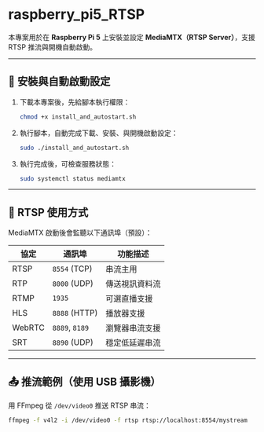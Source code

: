 # raspberry_pi5_RTSP

本專案用於在 **Raspberry Pi 5** 上安裝並設定 **MediaMTX（RTSP Server）**，支援 RTSP 推流與開機自動啟動。

---

## 🚀 安裝與自動啟動設定

1. 下載本專案後，先給腳本執行權限：

    ```bash
    chmod +x install_and_autostart.sh
    ```

2. 執行腳本，自動完成下載、安裝、與開機啟動設定：

    ```bash
    sudo ./install_and_autostart.sh
    ```

3. 執行完成後，可檢查服務狀態：

    ```bash
    sudo systemctl status mediamtx
    ```

---

## 📡 RTSP 使用方式

MediaMTX 啟動後會監聽以下通訊埠（預設）：

| 協定   | 通訊埠           | 功能描述         |
|--------|------------------|------------------|
| RTSP   | `8554` (TCP)     | 串流主用         |
| RTP    | `8000` (UDP)     | 傳送視訊資料流   |
| RTMP   | `1935`           | 可選直播支援     |
| HLS    | `8888` (HTTP)    | 播放器支援       |
| WebRTC | `8889`, `8189`   | 瀏覽器串流支援   |
| SRT    | `8890` (UDP)     | 穩定低延遲串流   |

---

## 📤 推流範例（使用 USB 攝影機）

用 FFmpeg 從 `/dev/video0` 推送 RTSP 串流：

```bash
ffmpeg -f v4l2 -i /dev/video0 -f rtsp rtsp://localhost:8554/mystream
